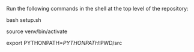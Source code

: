 Run the following commands in the shell at the top level of the repository:


bash setup.sh

source venv/bin/activate

export PYTHONPATH=$PYTHONPATH:$PWD/src